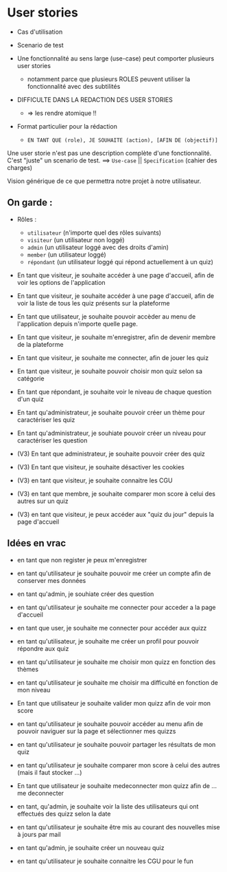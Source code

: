 # User stories

- Cas d'utilisation
- Scenario de test 
- Une fonctionnalité au sens large (use-case) peut comporter plusieurs user stories
  - notamment parce que plusieurs ROLES peuvent utiliser la fonctionnalité avec des subtilités

- DIFFICULTE DANS LA REDACTION DES USER STORIES
  - => les rendre atomique !!

- Format particulier pour la rédaction
  - `EN TANT QUE (role), JE SOUHAITE (action), [AFIN DE (objectif)]`


Une user storie n'est pas une description complète d'une fonctionnalité. C'est "juste" un scenario de test. ==> `Use-case` || `Specification` (cahier des charges)

Vision générique de ce que permettra notre projet à notre utilisateur. 

## On garde : 

- Rôles : 
  - `utilisateur` (n'importe quel des rôles suivants)
  - `visiteur` (un utilisateur non loggé) 
  - `admin` (un utilisateur loggé avec des droits d'amin)
  - `member` (un utilisateur loggé)
  - `répondant` (un utilisateur loggé qui répond actuellement à un quiz)

- En tant que visiteur, je souhaite accéder à une page d'accueil, afin de voir les options de l'application

- En tant que visiteur, je souhaite accéder à une page d'accueil, afin de voir la liste de tous les quiz présents sur la plateforme

- En tant que utilisateur, je souhaite pouvoir accèder au menu de l'application depuis n'importe quelle page. 

- En tant que visiteur, je souhaite m'enregistrer, afin de devenir membre de la plateforme

- En tant que visiteur, je souhaite me connecter, afin de jouer les quiz

- En tant que visiteur, je souhaite pouvoir choisir mon quiz selon sa catégorie

- En tant que répondant, je souhaite voir le niveau de chaque question d'un quiz

- En tant qu'administrateur, je souhaite pouvoir créer un thème pour caractériser les quiz

- En tant qu'administrateur, je souhiate pouvoir créer un niveau pour caractériser les question

- (V3) En tant que administrateur, je souhaite pouvoir créer des quiz

- (V3) En tant que visiteur, je souhaite désactiver les cookies

- (V3) en tant que visiteur, je souhaite connaitre les CGU

- (V3) en tant que membre, je souhaite comparer mon score à celui des autres sur un quiz

- (V3) en tant que visiteur, je peux accéder aux "quiz du jour" depuis la page d'accueil

## Idées en vrac

- en tant que non register je peux m'enregistrer 

- en tant qu'utilisateur je souhaite pouvoir me créer un compte afin de conserver mes données

- en tant qu'admin, je souhiate créer des question

- en tant qu'utilisateur je souhaite me connecter pour acceder a la page d'accueil

- en tant que user, je souhaite me connecter pour accéder aux quizz

- en tant qu'utilisateur, je souhaite me créer un profil pour pouvoir répondre aux quiz

- en tant qu'utilisateur je souhaite me choisir mon quizz en fonction des thèmes

- en tant qu'utilisateur je souhaite me choisir ma difficulté en fonction de mon niveau

- En tant que utilisateur je souhaite valider mon quizz afin de voir mon score

- en tant qu'utilisateur je souhaite pouvoir accéder au menu afin de pouvoir naviguer sur la page et sélectionner mes quizzs

- en tant qu'utilisateur je souhaite pouvoir partager les résultats de mon quiz

- en tant qu'utilisateur je souhaite comparer mon score à celui des autres (mais il faut stocker ...)

- En tant que utilisateur je souhaite medeconnecter mon quizz afin de ... me deconnecter

- en tant, qu'admin, je souhaite voir la liste des utilisateurs qui ont effectués des quizz selon la date

- en tant qu'utilisateur je souhaite être mis au courant des nouvelles mise à jours par mail

- en tant qu'admin, je souhaite créer un nouveau quiz

- en tant qu'utilisateur je souhaite connaitre les CGU pour le fun
